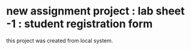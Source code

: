 # new assignment project : lab sheet -1 : student registration form
this project was created from local system.